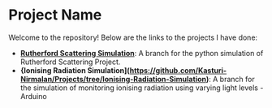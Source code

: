 # Project Name

Welcome to the repository! Below are the links to the projects I have done:

- **[Rutherford Scattering Simulation](https://github.com/Kasturi-Nirmalan/Projects/tree/Rutherford-Scattering-Simulation)**: A branch for the python simulation of Rutherford Scattering Project.
- **{Ionising Radiation Simulation](https://github.com/Kasturi-Nirmalan/Projects/tree/Ionising-Radiation-Simulation)**: A branch for the simulation of monitoring ionising radiation using varying light levels - Arduino

